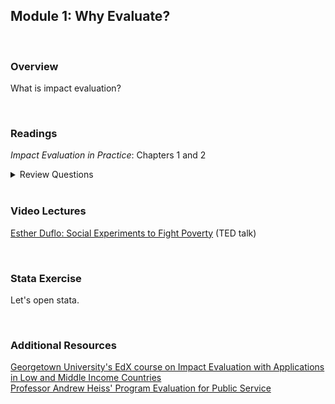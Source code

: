 ## Module 1: Why Evaluate?  

<br>

### Overview  
What is impact evaluation?  

<br>

### Readings
_Impact Evaluation in Practice_: Chapters 1 and 2  

<details><summary>Review Questions</summary>
  <br>
  <ol>
  <li>What were the objectives of Mexico's Progresa program? </li>
  <li>How did Progresa impact poor families? </li>
  <li>How is impact evaluation different from other monitoring and evaluation activities? </li> 
  <li>What is the difference between cost-benefit analysis and cost-effectiveness analysis? </li> 
  <li>What are prospective evaluations, and how do they differ from retrospective evaluations? </li>
  <li>According to the authors, why are prospective evaluations more likely to produce credible estimates of program impacts? </li>
  <li>What is the difference between an efficacy study and an effectiveness study? </li>
  <li>What were the inputs and outputs in the Piso Firme project in Mexico?  What was the theory of change? </li>
  <li>What are the steps in a results chain?  </li>
  <li>What does it mean for an outcome variable to be SMART? </li>
  </ol>
</details>

<br>

### Video Lectures  
[Esther Duflo:  Social Experiments to Fight Poverty](https://www.ted.com/talks/esther_duflo_social_experiments_to_fight_poverty?language=en) (TED talk)  

<br>

### Stata Exercise
Let's open stata.

<br>

### Additional Resources
[Georgetown University's EdX course on Impact Evaluation with Applications in Low and Middle Income Countries](https://www.edx.org/course/impact-evaluation-methods-with-applications-in-low-and-middle-income-countries)  
[Professor Andrew Heiss' Program Evaluation for Public Service](https://evalsp20.classes.andrewheiss.com/)  
